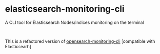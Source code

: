 # elasticsearch-monitoring-cli
A CLI tool for Elasticsearch Nodes/Indices monitoring on the terminal

<br>

This is a refactored version of [opensearch-monitoring-cli](https://github.com/eslam-gomaa/opensearch-monitoring-cli) [compatible with Elasticsearh]
